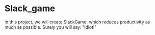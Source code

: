 # Slack_game
 In this project, we will create SlackGame, which reduces productivity as much as possible. Surely you will say: "Idiot!"
